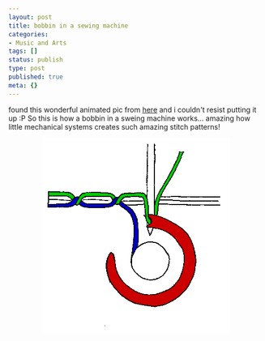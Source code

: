 ```yaml
---
layout: post
title: bobbin in a sewing machine
categories:
- Music and Arts
tags: []
status: publish
type: post
published: true
meta: {}
---
```

found this wonderful animated pic from <a href="http://craftydaisies.com/2007/04/17/so-thats-how-it-works/">here</a> and i couldn't resist putting it up :P So this is how a bobbin in a sweing machine works... amazing how little mechanical systems creates such amazing stitch patterns!
<p align="center"><img width="371" src="/img/ani_lockstitch2.gif" height="387" style="width: 371px; height: 387px" /></p>

